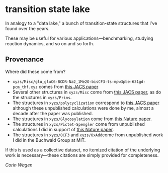 # transition state lake

In analogy to a "data lake," a bunch of transition-state structures that I've found over the years.

These may be useful for various applications—benchmarking, studying reaction dynamics, and so on and so forth.

## Provenance
Where did these come from?
 - `xyzs/Misc/glu_gluC6-BCDR-Na2_1Me2O-bisCF3-ts-mpw3pbe-631gd-pcm_thf.xyz` comes from [this JACS paper](https://pubs.acs.org/doi/full/10.1021/jacs.9b07022)
 - Several other structures in `xyzs/Misc` come from [this JACS paper](https://pubs.acs.org/doi/abs/10.1021/jacs.2c06688), as do the structures in `xyzs/Prins`.
 - The structures in `xyzs/polycyclization` correspond to [this JACS paper](https://pubs.acs.org/doi/abs/10.1021/ja101256v?&) although these unpublished calculations were done by me, almost a decade after the paper was published.
 - The structures in `xyzs/Glycosylation` come from [this Nature paper](https://www.nature.com/articles/s41586-022-04958-w).
 - The structures in `xyzs/Pictet-Spengler` come from unpublished calculations I did in support of [this Nature paper](https://www.nature.com/articles/s41586-022-05263-2).
 - The structures in `xyzs/OCF3` and `xyzs/OxAdd`come from unpublished work I did in the Buchwald Group at MIT. 


If this is used as a collective dataset, no itemized citation of the underlying work is necessary—these citations are simply provided for completeness.

*Corin Wagen*

